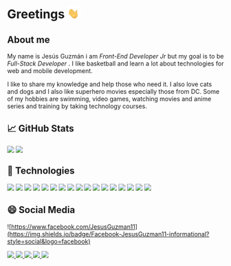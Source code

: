 # Greetings <img src="./assets/shake.gif" width="30px">

## About me

<p style="text-align: justify">
My name is Jesús Guzmán i am <i>Front-End Developer Jr </i> but my goal is to be <i>Full-Stack Developer </i>. I like basketball and learn a lot about technologies for web and mobile development.

I like to share my knowledge and help those who need it. I also love cats and dogs and I also like superhero movies especially those from DC. Some of my hobbies are swimming, video games, watching movies and anime series and training by taking technology courses.
</p>


## :chart_with_upwards_trend: GitHub Stats

<img align="center" src="https://github-readme-stats.vercel.app/api?username=JesusGuzman11&show_icons=true&theme=tokyonight&count_private=true" />
<img align="center" src="https://github-readme-stats.vercel.app/api/top-langs/?username=JesusGuzman11&langs_count=3" />



## :toolbox: Technologies
<div>
  <img src="https://img.shields.io/badge/OS-Linux-informational?style=flat&logo=linux&logoColor=white&color=2B867E&labelColor=1A1B27" />
  <img src="https://img.shields.io/badge/Tool-React.js-informational?style=flat&logo=react&logoColor=white&color=2B867E&labelColor=1A1B27" />
  <img src="https://img.shields.io/badge/Tool-Next.js-informational?style=flat&logo=next.js&logoColor=white&color=2B867E&labelColor=1A1B27" />
  <img src="https://img.shields.io/badge/DB-MongoDB-informational?style=flat&logo=mongodb&logoColor=white&color=2B867E&labelColor=1A1B27" />
  <img src="https://img.shields.io/badge/Tool-Node.js-informational?style=flat&logo=node.js&logoColor=white&color=2B867E&labelColor=1A1B27" />
  <img src="https://img.shields.io/badge/Technology-Typescript-informational?style=flat&logo=typescript&logoColor=white&color=2B867E&labelColor=1A1B27" />
  <img src="https://img.shields.io/badge/Technology-Javascript-informational?style=flat&logo=javascript&logoColor=white&color=2B867E&labelColor=1A1B27" />
  <img src="https://img.shields.io/badge/Tool-StyledComponents-informational?style=flat&logo=styledcomponents&logoColor=white&color=2B867E&labelColor=1A1B27" />
  <img src="https://img.shields.io/badge/Editor-VSCode-informational?style=flat&logo=visualstudiocode&logoColor=white&color=2B867E&labelColor=1A1B27" />
  <img src="https://img.shields.io/badge/Technology-HTML5-informational?style=flat&logo=html5&logoColor=white&color=2B867E&labelColor=1A1B27" />
  <img src="https://img.shields.io/badge/Technology-CSS3-informational?style=flat&logo=css3&logoColor=white&color=2B867E&labelColor=1A1B27" />
  <img src="https://img.shields.io/badge/Editor-VSCode-informational?style=flat&logo=visualstudiocode&logoColor=white&color=2B867E&labelColor=1A1B27" />
  <img src="https://img.shields.io/badge/Shell-ZSH-informational?style=flat&logo=gnubash&logoColor=white&color=2B867E&labelColor=1A1B27" />
  <img src="https://img.shields.io/badge/Tool-Git-informational?style=flat&logo=git&logoColor=white&color=2B867E&labelColor=1A1B27" />
  <img src="https://img.shields.io/badge/Tool-GitHub-informational?style=flat&logo=github&logoColor=white&color=2B867E&labelColor=1A1B27" />
  <img src="https://img.shields.io/badge/Tool-Bitbucket-informational?style=flat&logo=bitbucket&logoColor=white&color=2B867E&labelColor=1A1B27" />
  <img src="https://img.shields.io/badge/Tool-MaterialUI-informational?style=flat&logo=materialui&logoColor=white&color=2B867E&labelColor=1A1B27" />
</div>

## 😄 Social Media
![https://www.facebook.com/JesusGuzman11](https://img.shields.io/badge/Facebook-JesusGuzman11-informational?style=social&logo=facebook)
<div>
<a href="https://www.facebook.com/JesusGuzman11" target="_blank">
  <img src="https://img.shields.io/badge/Facebook-JesusGuzman11-informational?style=social&logo=facebook" />
</a>
<a href="https://www.instagram.com/jesusguzman0311/?hl=es-la" target="_blank">
  <img src="https://img.shields.io/badge/Instagram-jesusguzman0311-informational?style=social&logo=instagram" />
</a>
<a href="https://open.spotify.com/user/0qowo2bjmgd9au8rqbd7z3zfq?si=63rtIDtoTaWN4_mELA4psw&nd=1" target="_blank">
  <img src="https://img.shields.io/badge/Spotify-Jesus-informational?style=social&logo=spotify" />
</a>
<a href="https://twitter.com/JesusGuzman1103" target="_blank">
  <img src="https://img.shields.io/badge/Twitter-JesusGuzman1103-informational?style=social&logo=twitter" />
</a>
<a href="https://www.linkedin.com/in/jes%C3%BAs-guzm%C3%A1n-725b96150/" target="_blank">
  <img src="https://img.shields.io/badge/LinkedIn-JesusGuzman-informational?style=social&logo=linkedin" />
</a>
</div>
